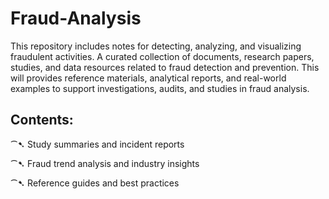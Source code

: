 # Fraud-Analysis
This repository includes notes for detecting, analyzing, and visualizing fraudulent activities.
A curated collection of documents, research papers, studies, and data resources related to fraud detection and prevention. This will provides reference materials, analytical reports, and real-world examples to support investigations, audits, and studies in fraud analysis.

## Contents:

⁀➷ Study summaries and incident reports

⁀➷ Fraud trend analysis and industry insights

⁀➷ Reference guides and best practices
